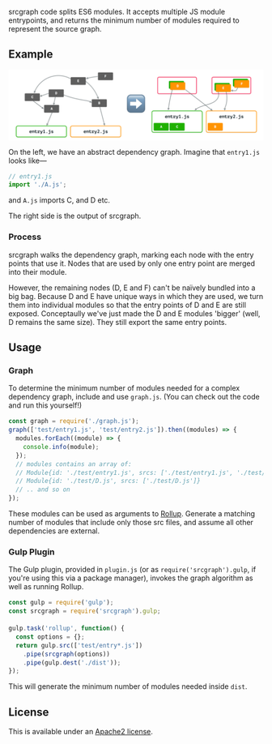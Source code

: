 srcgraph code splits ES6 modules.
It accepts multiple JS module entrypoints, and returns the minimum number of modules required to represent the source graph.

## Example

<img src="example.png" align="center" />

On the left, we have an abstract dependency graph.
Imagine that `entry1.js` looks like—

```js
// entry1.js
import './A.js';
```

and `A.js` imports C, and D etc.

The right side is the output of srcgraph.

### Process

srcgraph walks the dependency graph, marking each node with the entry points that use it.
Nodes that are used by only one entry point are merged into their module.

However, the remaining nodes (D, E and F) can't be naïvely bundled into a big bag.
Because D and E have unique ways in which they are used, we turn them into individual modules so that the entry points of D and E are still exposed.
Conceptaully we've just made the D and E modules 'bigger' (well, D remains the same size).
They still export the same entry points.

## Usage

### Graph

To determine the minimum number of modules needed for a complex dependency graph, include and use `graph.js`.
(You can check out the code and run this yourself!)

```js
const graph = require('./graph.js');
graph(['test/entry1.js', 'test/entry2.js']).then((modules) => {
  modules.forEach((module) => {
    console.info(module);
  });
  // modules contains an array of:
  // Module{id: './test/entry1.js', srcs: ['./test/entry1.js', './test/A.js', './test/C.js']}
  // Module{id: './test/D.js', srcs: ['./test/D.js']}
  // .. and so on
});
```

These modules can be used as arguments to [Rollup](https://rollupjs.org/).
Generate a matching number of modules that include only those src files, and assume all other dependencies are external.

### Gulp Plugin

The Gulp plugin, provided in `plugin.js` (or as `require('srcgraph').gulp`, if you're using this via a package manager), invokes the graph algorithm as well as running Rollup.

```js
const gulp = require('gulp');
const srcgraph = require('srcgraph').gulp;

gulp.task('rollup', function() {
  const options = {};
  return gulp.src(['test/entry*.js'])
    .pipe(srcgraph(options))
    .pipe(gulp.dest('./dist'));
});
```

This will generate the minimum number of modules needed inside `dist`.

## License

This is available under an [Apache2 license](LICENSE).
